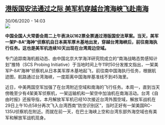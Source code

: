 <!--1593532504000-->
[港版国安法通过之际 美军机穿越台湾海峡飞赴南海](http://www.rfi.fr//cn/%E6%B8%AF%E6%BE%B3%E5%8F%B0/20200630-%E6%B8%AF%E7%89%88%E5%9B%BD%E5%AE%89%E6%B3%95%E9%80%9A%E8%BF%87%E4%B9%8B%E9%99%85-%E7%BE%8E%E5%86%9B%E6%9C%BA%E7%A9%BF%E8%B6%8A%E5%8F%B0%E6%B9%BE%E6%B5%B7%E5%B3%A1%E9%A3%9E%E8%B5%B4%E5%8D%97%E6%B5%B7)
------

<div>30/06/2020 - 14:03</div><img src="https://s.rfi.fr/media/display/ef9099da-bac8-11ea-99a5-005056bf87d6/w:310/p:16x9/thediplomat_2016-02-01_13-32-52.jpg"><p><strong>中国全国人大常委会周二上午表决以162票全票通过港版国安法草案。当天，美军一架P-8A“海神”侦察机自日本美军厚木基地出发，穿越台湾海峡后，前往南海执行任务。这也是美军机连续10天出现在台湾周边空域。</strong></p><div class="t-content__body u-clearfix"><div class="m-interstitial"></div><p>专门追踪南海机舰动态、由中国北京大学海洋研究院成立的“南海战略态势感知计划”推特（SCS Probing Initiative）于当地时间上午11时50分发推文指出，一架美军P-8A“海神”侦察机从日本美军厚木基地起飞，前往南中国海执行任务，根据航迹图，航路通过台湾海峡，一度距离中国海岸基准线不到45海里。</p><p>近日，中美两国空军加强了在台湾附近空域和南海的飞行任务。本周一，直到当天傍晚至少有4架美军侦察机，一架运输机和一架空中加油机在南海活动。台湾《自由时报》还报导指，本月解放军军机已经10次接近台湾外围空域，解放军战机在29日上午10点58分再次飞入台湾西南“防空识别区”，当时正好有一架美国RC-135U侦察机在附近。而就在前一天，在巴士海峡上空和台湾东部外海空域也有美军和解放军战机现身。</p><div class="o-self-promo o-self-promo--nl o-self-promo--hidden" data-selfpromo-newsletter></div><div class="o-self-promo o-self-promo--app o-self-promo--hidden" data-selfpromo-app></div></div>
